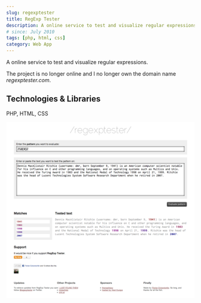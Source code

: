 ```yaml
---
slug: regexptester
title: RegExp Tester
description: A online service to test and visualize regular expressions.
# since: July 2010
tags: [php, html, css]
category: Web App
---
```


A online service to test and visualize regular expressions.

The project is no longer online and I no longer own the domain name <em>regexptester.com</em>.

## Technologies &amp; Libraries

PHP, HTML, CSS

![Screenshot of the visualised expression](./regexptester-1.png)
